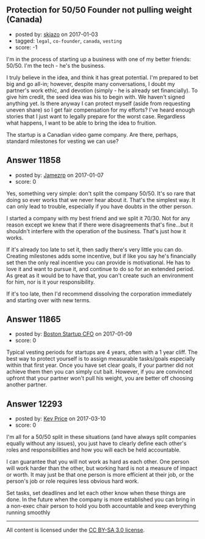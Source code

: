 ## Protection for 50/50 Founder not pulling weight (Canada)

- posted by: [skiazo](https://stackexchange.com/users/9960590/skiazo) on 2017-01-03
- tagged: `legal`, `co-founder`, `canada`, `vesting`
- score: -1

<p>I'm in the process of starting up a business with one of my better friends: 50/50. I'm the tech - he's the business. </p>

<p>I truly believe in the idea, and think it has great potential. I'm prepared to bet big and go all-in; however, despite many conversations, I doubt my partner's work ethic, and devotion (simply - he is already set financially). To give him credit, the seed idea was his to begin with. We haven't signed anything yet. Is there anyway I can protect myself (aside from requesting uneven share) so I get fair compensation for my efforts? I've heard enough stories that I just want to legally prepare for the worst case. Regardless what happens, I want to be able to bring the idea to fruition.</p>

<p>The startup is a Canadian video game company. Are there, perhaps, standard milestones for vesting we can use?</p>



## Answer 11858

- posted by: [Jamezrp](https://stackexchange.com/users/3823634/jamezrp) on 2017-01-07
- score: 0

<p>Yes, something very simple: don't split the company 50/50. It's so rare that doing so ever works that we never hear about it. That's the simplest way. It can only lead to trouble, especially if you have doubts in the other person.</p>

<p>I started a company with my best friend and we split it 70/30. Not for any reason except we knew that if there were disagreements that's fine...but it shouldn't interfere with the operation of the business. That's just how it works. </p>

<p>If it's already too late to set it, then sadly there's very little you can do. Creating milestones adds some incentive, but if like you say he's financially set then the only real incentive you can provide is motivational. He has to love it and want to pursue it, and continue to do so for an extended period. As great as it would be to have that, you can't create such an environment for him, nor is it your responsibility.</p>

<p>If it's too late, then I'd recommend dissolving the corporation immediately and starting over with new terms. </p>



## Answer 11865

- posted by: [Boston Startup CFO](https://stackexchange.com/users/9992633/boston-startup-cfo) on 2017-01-09
- score: 0

<p>Typical vesting periods for startups are 4 years, often with a 1 year cliff.  The best way to protect yourself is to assign measurable tasks/goals especially within that first year.  Once you have set clear goals, if your partner did not achieve them then you can simply cut bait.  However, if you are convinced upfront that your partner won't pull his weight, you are better off choosing another partner.</p>



## Answer 12293

- posted by: [Kev Price](https://stackexchange.com/users/1109274/kev-price) on 2017-03-10
- score: 0

<p>I'm all for a 50/50 split in these situations (and have always split companies equally without any issues), you just have to clearly define each other's roles and responsibilities and how you will each be held accountable.</p>

<p>I can guarantee that you will not work as hard as each other. One person will work harder than the other, but working hard is not a measure of impact or worth. It may just be that one person is more efficient at their job, or the person's job or role requires less obvious hard work.</p>

<p>Set tasks, set deadlines and let each other know when these things are done. In the future when the company is more established you can bring in a non-exec chair person to hold you both accountable and keep everything running smoothly</p>




---

All content is licensed under the [CC BY-SA 3.0 license](https://creativecommons.org/licenses/by-sa/3.0/).
